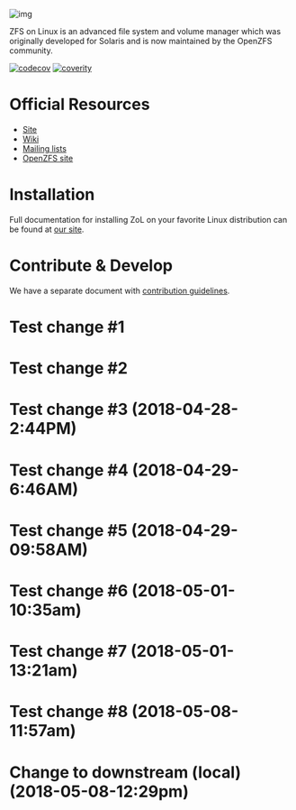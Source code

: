 ![img](http://zfsonlinux.org/images/zfs-linux.png)

ZFS on Linux is an advanced file system and volume manager which was originally
developed for Solaris and is now maintained by the OpenZFS community.

[![codecov](https://codecov.io/gh/zfsonlinux/zfs/branch/master/graph/badge.svg)](https://codecov.io/gh/zfsonlinux/zfs)
[![coverity](https://scan.coverity.com/projects/1973/badge.svg)](https://scan.coverity.com/projects/zfsonlinux-zfs)

# Official Resources
  * [Site](http://zfsonlinux.org)
  * [Wiki](https://github.com/zfsonlinux/zfs/wiki)
  * [Mailing lists](https://github.com/zfsonlinux/zfs/wiki/Mailing-Lists)
  * [OpenZFS site](http://open-zfs.org/)

# Installation
Full documentation for installing ZoL on your favorite Linux distribution can
be found at [our site](http://zfsonlinux.org/).

# Contribute & Develop
We have a separate document with [contribution guidelines](./.github/CONTRIBUTING.md).

# Test change #1
# Test change #2
# Test change #3 (2018-04-28-2:44PM)
# Test change #4 (2018-04-29-6:46AM)
# Test change #5 (2018-04-29-09:58AM)
# Test change #6 (2018-05-01-10:35am)
# Test change #7 (2018-05-01-13:21am)
# Test change #8 (2018-05-08-11:57am)
# Change to downstream (local) (2018-05-08-12:29pm)
